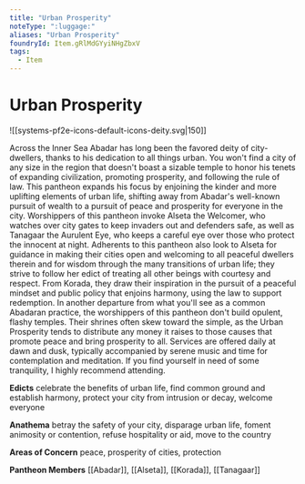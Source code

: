 ```yaml
---
title: "Urban Prosperity"
noteType: ":luggage:"
aliases: "Urban Prosperity"
foundryId: Item.gRlMdGYyiNHgZbxV
tags:
  - Item
---
```


# Urban Prosperity
![[systems-pf2e-icons-default-icons-deity.svg|150]]

Across the Inner Sea Abadar has long been the favored deity of city-dwellers, thanks to his dedication to all things urban. You won't find a city of any size in the region that doesn't boast a sizable temple to honor his tenets of expanding civilization, promoting prosperity, and following the rule of law. This pantheon expands his focus by enjoining the kinder and more uplifting elements of urban life, shifting away from Abadar's well-known pursuit of wealth to a pursuit of peace and prosperity for everyone in the city. Worshippers of this pantheon invoke Alseta the Welcomer, who watches over city gates to keep invaders out and defenders safe, as well as Tanagaar the Aurulent Eye, who keeps a careful eye over those who protect the innocent at night. Adherents to this pantheon also look to Alseta for guidance in making their cities open and welcoming to all peaceful dwellers therein and for wisdom through the many transitions of urban life; they strive to follow her edict of treating all other beings with courtesy and respect. From Korada, they draw their inspiration in the pursuit of a peaceful mindset and public policy that enjoins harmony, using the law to support redemption. In another departure from what you'll see as a common Abadaran practice, the worshippers of this pantheon don't build opulent, flashy temples. Their shrines often skew toward the simple, as the Urban Prosperity tends to distribute any money it raises to those causes that promote peace and bring prosperity to all. Services are offered daily at dawn and dusk, typically accompanied by serene music and time for contemplation and meditation. If you find yourself in need of some tranquility, I highly recommend attending.

**Edicts** celebrate the benefits of urban life, find common ground and establish harmony, protect your city from intrusion or decay, welcome everyone

**Anathema** betray the safety of your city, disparage urban life, foment animosity or contention, refuse hospitality or aid, move to the country

**Areas of Concern** peace, prosperity of cities, protection

**Pantheon Members** [[Abadar]], [[Alseta]], [[Korada]], [[Tanagaar]]
